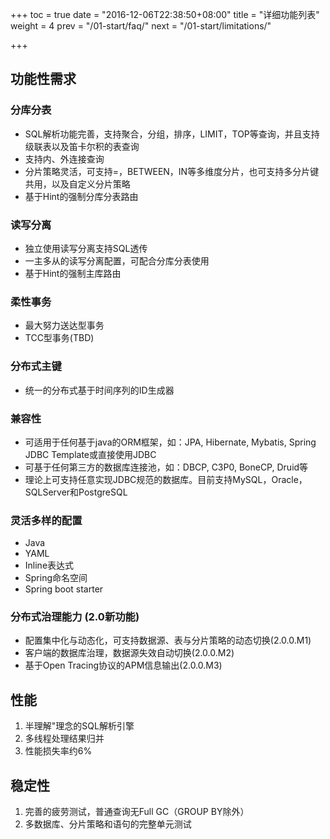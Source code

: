 +++
toc = true
date = "2016-12-06T22:38:50+08:00"
title = "详细功能列表"
weight = 4
prev = "/01-start/faq/"
next = "/01-start/limitations/"

+++

## 功能性需求

### 分库分表
* SQL解析功能完善，支持聚合，分组，排序，LIMIT，TOP等查询，并且支持级联表以及笛卡尔积的表查询
* 支持内、外连接查询
* 分片策略灵活，可支持=，BETWEEN，IN等多维度分片，也可支持多分片键共用，以及自定义分片策略
* 基于Hint的强制分库分表路由

### 读写分离
* 独立使用读写分离支持SQL透传
* 一主多从的读写分离配置，可配合分库分表使用
* 基于Hint的强制主库路由

### 柔性事务
* 最大努力送达型事务
* TCC型事务(TBD)

### 分布式主键
* 统一的分布式基于时间序列的ID生成器

### 兼容性
* 可适用于任何基于java的ORM框架，如：JPA, Hibernate, Mybatis, Spring JDBC Template或直接使用JDBC
* 可基于任何第三方的数据库连接池，如：DBCP, C3P0, BoneCP, Druid等
* 理论上可支持任意实现JDBC规范的数据库。目前支持MySQL，Oracle，SQLServer和PostgreSQL

### 灵活多样的配置
* Java
* YAML
* Inline表达式
* Spring命名空间
* Spring boot starter

### 分布式治理能力 (2.0新功能)
* 配置集中化与动态化，可支持数据源、表与分片策略的动态切换(2.0.0.M1)
* 客户端的数据库治理，数据源失效自动切换(2.0.0.M2)
* 基于Open Tracing协议的APM信息输出(2.0.0.M3)

## 性能
1. 半理解"理念的SQL解析引擎
2. 多线程处理结果归并
3. 性能损失率约6%

## 稳定性
1. 完善的疲劳测试，普通查询无Full GC（GROUP BY除外）
2. 多数据库、分片策略和语句的完整单元测试
